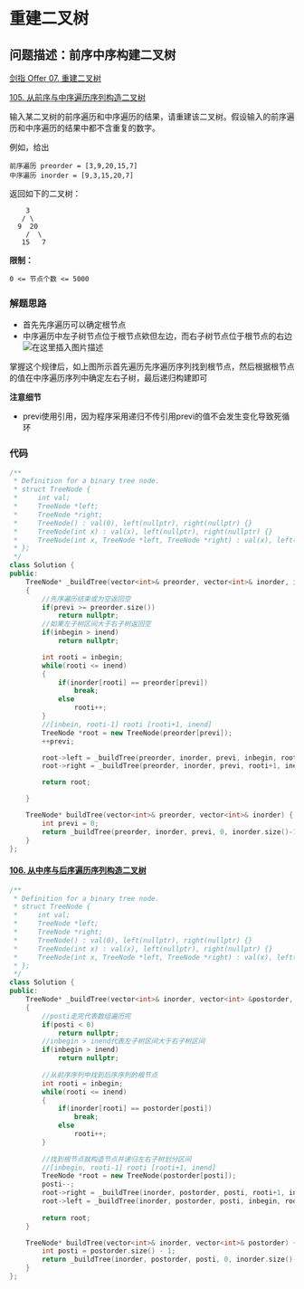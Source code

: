

# 重建二叉树

## 问题描述：前序中序构建二叉树

 [剑指 Offer 07. 重建二叉树](https://leetcode-cn.com/problems/zhong-jian-er-cha-shu-lcof/)

[105. 从前序与中序遍历序列构造二叉树](https://leetcode-cn.com/problems/construct-binary-tree-from-preorder-and-inorder-traversal/)

输入某二叉树的前序遍历和中序遍历的结果，请重建该二叉树。假设输入的前序遍历和中序遍历的结果中都不含重复的数字。

 

例如，给出

```
前序遍历 preorder = [3,9,20,15,7]
中序遍历 inorder = [9,3,15,20,7]
```

返回如下的二叉树：

```
    3
   / \
  9  20
    /  \
   15   7
```

 

**限制：**

```
0 <= 节点个数 <= 5000
```

### 解题思路

- 首先先序遍历可以确定根节点
- 中序遍历中左子树节点位于根节点欸但左边，而右子树节点位于根节点的右边
  ![在这里插入图片描述](https://img-blog.csdnimg.cn/20210621095154848.png?x-oss-process=image/watermark,type_ZmFuZ3poZW5naGVpdGk,shadow_10,text_aHR0cHM6Ly9ibG9nLmNzZG4ubmV0L3FxXzQwMDc2MDIy,size_16,color_FFFFFF,t_70)

掌握这个规律后，如上图所示首先遍历先序遍历序列找到根节点，然后根据根节点的值在中序遍历序列中确定左右子树，最后递归构建即可

**注意细节**

- previ使用引用，因为程序采用递归不传引用previ的值不会发生变化导致死循环

### 代码

```cpp
/**
 * Definition for a binary tree node.
 * struct TreeNode {
 *     int val;
 *     TreeNode *left;
 *     TreeNode *right;
 *     TreeNode() : val(0), left(nullptr), right(nullptr) {}
 *     TreeNode(int x) : val(x), left(nullptr), right(nullptr) {}
 *     TreeNode(int x, TreeNode *left, TreeNode *right) : val(x), left(left), right(right) {}
 * };
 */
class Solution {
public:
    TreeNode* _buildTree(vector<int>& preorder, vector<int>& inorder, int &previ, int inbegin, int inend)
    {
        //先序遍历结束或为空返回空
        if(previ >= preorder.size())
            return nullptr;
        //如果左子树区间大于右子树返回空
        if(inbegin > inend)
            return nullptr;

        int rooti = inbegin;
        while(rooti <= inend)
        {
            if(inorder[rooti] == preorder[previ])
                break;
            else
                rooti++;
        }
        //[inbein, rooti-1] rooti [rooti+1, inend]
        TreeNode *root = new TreeNode(preorder[previ]);
        ++previ;

        root->left = _buildTree(preorder, inorder, previ, inbegin, rooti-1);
        root->right = _buildTree(preorder, inorder, previ, rooti+1, inend);

        return root;

    }

    TreeNode* buildTree(vector<int>& preorder, vector<int>& inorder) {
        int previ = 0;
        return _buildTree(preorder, inorder, previ, 0, inorder.size()-1);
    }
};
```

#### [106. 从中序与后序遍历序列构造二叉树](https://leetcode-cn.com/problems/construct-binary-tree-from-inorder-and-postorder-traversal/)

```c++
/**
 * Definition for a binary tree node.
 * struct TreeNode {
 *     int val;
 *     TreeNode *left;
 *     TreeNode *right;
 *     TreeNode() : val(0), left(nullptr), right(nullptr) {}
 *     TreeNode(int x) : val(x), left(nullptr), right(nullptr) {}
 *     TreeNode(int x, TreeNode *left, TreeNode *right) : val(x), left(left), right(right) {}
 * };
 */
class Solution {
public:
    TreeNode* _buildTree(vector<int>& inorder, vector<int> &postorder, int &posti, int inbegin, int inend)
    {
        //posti走完代表数组遍历完
        if(posti < 0)
            return nullptr;
        //inbegin > inend代表左子树区间大于右子树区间
        if(inbegin > inend)
            return nullptr;
        
        //从前序序列中找到后序序列的根节点
        int rooti = inbegin;
        while(rooti <= inend)
        {
            if(inorder[rooti] == postorder[posti])
                break;
            else
                rooti++;
        }
        
        //找到根节点就构造节点并递归左右子树划分区间
        //[inbegin, rooti-1] rooti [rooti+1, inend]
        TreeNode *root = new TreeNode(postorder[posti]);
        posti--;
        root->right = _buildTree(inorder, postorder, posti, rooti+1, inend);
        root->left = _buildTree(inorder, postorder, posti, inbegin, rooti-1);
        
        return root;
    }

    TreeNode* buildTree(vector<int>& inorder, vector<int>& postorder) {
        int posti = postorder.size() - 1;
        return _buildTree(inorder, postorder, posti, 0, inorder.size()-1);
    }
};
```

